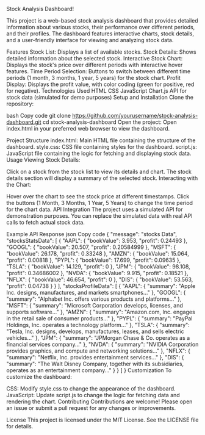 Stock Analysis Dashboard!

This project is a web-based stock analysis dashboard that provides detailed information about various stocks, their performance over different periods, and their profiles. The dashboard features interactive charts, stock details, and a user-friendly interface for viewing and analyzing stock data.


Features
Stock List: Displays a list of available stocks.
Stock Details: Shows detailed information about the selected stock.
Interactive Stock Chart: Displays the stock's price over different periods with interactive hover features.
Time Period Selection: Buttons to switch between different time periods (1 month, 3 months, 1 year, 5 years) for the stock chart.
Profit Display: Displays the profit value, with color coding (green for positive, red for negative).
Technologies Used
HTML
CSS
JavaScript
Chart.js
API for stock data (simulated for demo purposes)
Setup and Installation
Clone the repository:



bash
Copy code
git clone https://github.com/yourusername/stock-analysis-dashboard.git
cd stock-analysis-dashboard
Open the project:
Open index.html in your preferred web browser to view the dashboard.

Project Structure
index.html: Main HTML file containing the structure of the dashboard.
style.css: CSS file containing styles for the dashboard.
script.js: JavaScript file containing the logic for fetching and displaying stock data.
Usage
Viewing Stock Details:

Click on a stock from the stock list to view its details and chart.
The stock details section will display a summary of the selected stock.
Interacting with the Chart:

Hover over the chart to see the stock price at different timestamps.
Click the buttons (1 Month, 3 Months, 1 Year, 5 Years) to change the time period for the chart data.
API Integration
The project uses a simulated API for demonstration purposes. You can replace the simulated data with real API calls to fetch actual stock data.

Example API Response
json
Copy code
{
  "message": "stocks Data",
  "stocksStatsData": [
    {
      "AAPL": { "bookValue": 3.953, "profit": 0.24493 },
      "GOOGL": { "bookValue": 20.507, "profit": 0.20584999 },
      "MSFT": { "bookValue": 26.178, "profit": 0.33248 },
      "AMZN": { "bookValue": 15.064, "profit": 0.00818 },
      "PYPL": { "bookValue": 17.699, "profit": 0.09635 },
      "TSLA": { "bookValue": 14.129, "profit": 0 },
      "JPM": { "bookValue": 98.108, "profit": 0.34686002 },
      "NVDA": { "bookValue": 9.915, "profit": 0.18521 },
      "NFLX": { "bookValue": 46.654, "profit": 0 },
      "DIS": { "bookValue": 53.563, "profit": 0.04738 }
    }
  ],
  "stocksProfileData": [
    {
      "AAPL": { "summary": "Apple Inc. designs, manufactures, and markets smartphones..." },
      "GOOGL": { "summary": "Alphabet Inc. offers various products and platforms..." },
      "MSFT": { "summary": "Microsoft Corporation develops, licenses, and supports software..." },
      "AMZN": { "summary": "Amazon.com, Inc. engages in the retail sale of consumer products..." },
      "PYPL": { "summary": "PayPal Holdings, Inc. operates a technology platform..." },
      "TSLA": { "summary": "Tesla, Inc. designs, develops, manufactures, leases, and sells electric vehicles..." },
      "JPM": { "summary": "JPMorgan Chase & Co. operates as a financial services company..." },
      "NVDA": { "summary": "NVIDIA Corporation provides graphics, and compute and networking solutions..." },
      "NFLX": { "summary": "Netflix, Inc. provides entertainment services..." },
      "DIS": { "summary": "The Walt Disney Company, together with its subsidiaries, operates as an entertainment company..." }
    }
  ]
}
Customization
To customize the dashboard:

CSS: Modify style.css to change the appearance of the dashboard.
JavaScript: Update script.js to change the logic for fetching data and rendering the chart.
Contributing
Contributions are welcome! Please open an issue or submit a pull request for any changes or improvements.

License
This project is licensed under the MIT License. See the LICENSE file for details.
